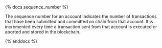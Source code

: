 {% docs sequence_number %}

The sequence number for an account indicates the number of transactions that have been submitted and committed on chain from that account. It is incremented every time a transaction sent from that account is executed or aborted and stored in the blockchain.

{% enddocs %}